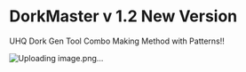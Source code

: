 # DorkMaster v 1.2 New Version
UHQ Dork Gen Tool Combo Making Method with Patterns!!


![Uploading image.png…]()
